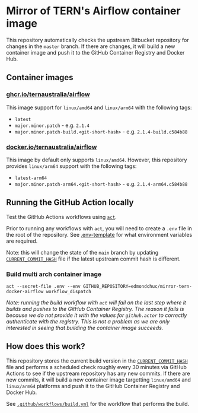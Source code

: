 # Mirror of TERN's Airflow container image

This repository automatically checks the upstream Bitbucket repository for changes in the `master` branch. If there are changes, it will build a new container image and push it to the GitHub Container Registry and Docker Hub.

## Container images

### [ghcr.io/ternaustralia/airflow](https://github.com/ternaustralia/mirror-docker-airflow/pkgs/container/airflow)

This image support for `linux/amd64` and `linux/arm64` with the following tags:

- `latest`
- `major.minor.patch` - e.g. `2.1.4`
- `major.minor.patch-build.<git-short-hash>` - e.g. `2.1.4-build.c584b88`

### [docker.io/ternaustralia/airflow](https://hub.docker.com/repository/docker/ternau/airflow)

This image by default only supports `linux/amd64`. However, this repository provides `linux/arm64` support with the following tags:

- `latest-arm64`
- `major.minor.patch-arm64.<git-short-hash>` - e.g. `2.1.4-arm64.c584b88`

## Running the GitHub Action locally

Test the GitHub Actions workflows using [`act`](https://github.com/nektos/act).

Prior to running any workflows with `act`, you will need to create a `.env` file in the root of the repository. See [.env-template](.env-template) for what environment variables are required.

Note: this will change the state of the `main` branch by updating [`CURRENT_COMMIT_HASH`](CURRENT_COMMIT_HASH) file if the latest upstream commit hash is different.

### Build multi arch container image

```
act --secret-file .env --env GITHUB_REPOSITORY=edmondchuc/mirror-tern-docker-airflow workflow_dispatch
```

_Note: running the build workflow with `act` will fail on the last step where it builds and pushes to the GitHub Container Registry. The reason it fails is because we do not provide it with the values for `github.actor` to correctly authenticate with the registry. This is not a problem as we are only interested in seeing that building the container image succeeds._

## How does this work?

This repository stores the current build version in the [`CURRENT_COMMIT_HASH`](CURRENT_COMMIT_HASH) file and performs a scheduled check roughly every 30 minutes via GitHub Actions to see if the upstream repository has any new commits. If there are new commits, it will build a new container image targetting `linux/amd64` and `linux/arm64` platforms and push it to the GitHub Container Registry and Docker Hub.

See [`.github/workflows/build.yml`](.github/workflows/build.yml) for the workflow that performs the build.